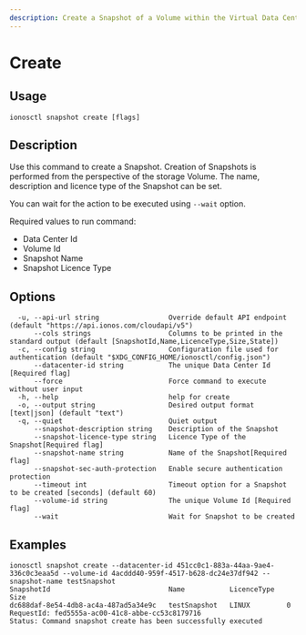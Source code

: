 ```yaml
---
description: Create a Snapshot of a Volume within the Virtual Data Center.
---
```


# Create

## Usage

```text
ionosctl snapshot create [flags]
```

## Description

Use this command to create a Snapshot. Creation of Snapshots is performed from the perspective of the storage Volume. The name, description and licence type of the Snapshot can be set.

You can wait for the action to be executed using `--wait` option.

Required values to run command:

* Data Center Id
* Volume Id
* Snapshot Name
* Snapshot Licence Type

## Options

```text
  -u, --api-url string                 Override default API endpoint (default "https://api.ionos.com/cloudapi/v5")
      --cols strings                   Columns to be printed in the standard output (default [SnapshotId,Name,LicenceType,Size,State])
  -c, --config string                  Configuration file used for authentication (default "$XDG_CONFIG_HOME/ionosctl/config.json")
      --datacenter-id string           The unique Data Center Id [Required flag]
      --force                          Force command to execute without user input
  -h, --help                           help for create
  -o, --output string                  Desired output format [text|json] (default "text")
  -q, --quiet                          Quiet output
      --snapshot-description string    Description of the Snapshot
      --snapshot-licence-type string   Licence Type of the Snapshot[Required flag]
      --snapshot-name string           Name of the Snapshot[Required flag]
      --snapshot-sec-auth-protection   Enable secure authentication protection
      --timeout int                    Timeout option for a Snapshot to be created [seconds] (default 60)
      --volume-id string               The unique Volume Id [Required flag]
      --wait                           Wait for Snapshot to be created
```

## Examples

```text
ionosctl snapshot create --datacenter-id 451cc0c1-883a-44aa-9ae4-336c0c3eaa5d --volume-id 4acddd40-959f-4517-b628-dc24e37df942 --snapshot-name testSnapshot
SnapshotId                             Name           LicenceType   Size
dc688daf-8e54-4db8-ac4a-487ad5a34e9c   testSnapshot   LINUX         0
RequestId: fed5555a-ac00-41c8-abbe-cc53c8179716
Status: Command snapshot create has been successfully executed
```

